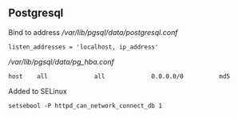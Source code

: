 ## Postgresql
Bind to address
_/var/lib/pgsql/data/postgresql.conf_
```
listen_addresses = 'localhost, ip_address'  
```

_/var/lib/pgsql/data/pg_hba.conf_
```
host    all             all             0.0.0.0/0          md5
```

Added to SELinux
```
setsebool -P httpd_can_network_connect_db 1
```
